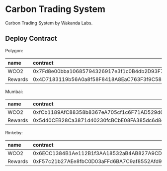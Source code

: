 # Carbon Trading System

Carbon Trading System by Wakanda Labs.

## Deploy Contract

Polygon:

| name             | contract                                   |
|:-----------------|:-------------------------------------------|
| WCO2             | 0x7Fd8e00bba10685794326917e3f1c0B4db2D93F7 |
| Rewards          | 0x4D7183119b56A0a8f58F8418A8EaC763F3f9C588 |

Mumbai:

| name             | contract                                   |
|:-----------------|:-------------------------------------------|
| WCO2             | 0xfCb1189AfC88358b8367eA705cf1c6F71AD529d6 |
| Rewards          | 0x5d40CEB28Ca3871d40230fcBCbE08FA385dc6d8d |

Rinkeby:

| name             | contract                                   |
|:-----------------|:-------------------------------------------|
| WCO2             | 0x6ECC1384B1Ae112B1f3AA18532aB4AB827A9CDC6 |
| Rewards          | 0xF57c21b27AEe8fbC0D03aFFd6BA7C9af8552Afd9 |


